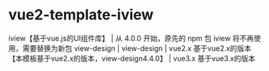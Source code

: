 # vue2-template-iview
iview【基于vue.js的UI组件库】
          |
从 4.0.0 开始，原先的 npm 包 iview 将不再使用，需要替换为新包 view-design
          |
      view-design
          |
vue2.x    基于vue2.x的版本  【本模板基于vue2.x的版本，view-design4.4.0】
          |
vue3.x    基于vue3.x的版本
        
